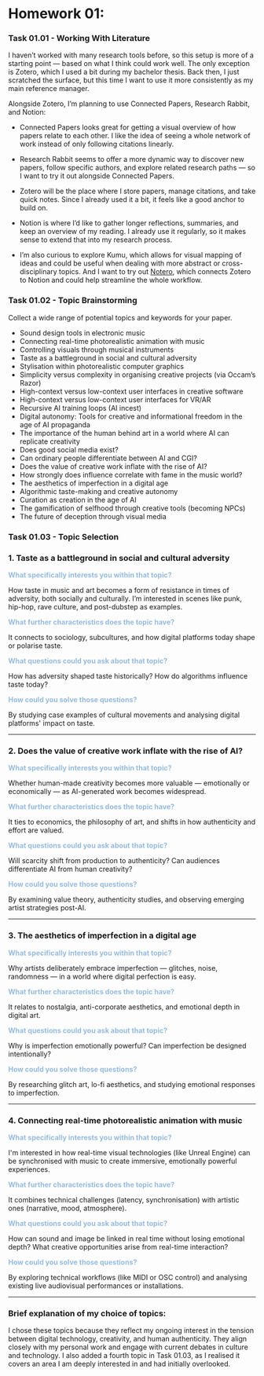 # Homework 01:

### Task 01.01 - Working With Literature

I haven’t worked with many research tools before, so this setup is more of a starting point — based on what I think could work well. The only exception is Zotero, which I used a bit during my bachelor thesis. Back then, I just scratched the surface, but this time I want to use it more consistently as my main reference manager.

Alongside Zotero, I’m planning to use Connected Papers, Research Rabbit, and Notion:

- Connected Papers looks great for getting a visual overview of how papers relate to each other. I like the idea of seeing a whole network of work instead of only following citations linearly.

- Research Rabbit seems to offer a more dynamic way to discover new papers, follow specific authors, and explore related research paths — so I want to try it out alongside Connected Papers.

- Zotero will be the place where I store papers, manage citations, and take quick notes. Since I already used it a bit, it feels like a good anchor to build on.

- Notion is where I’d like to gather longer reflections, summaries, and keep an overview of my reading. I already use it regularly, so it makes sense to extend that into my research process.

- I’m also curious to explore Kumu, which allows for visual mapping of ideas and could be useful when dealing with more abstract or cross-disciplinary topics. And I want to try out [Notero](https://github.com/dvanoni/notero), which connects Zotero to Notion and could help streamline the whole workflow.


### Task 01.02 - Topic Brainstorming

Collect a wide range of potential topics and keywords for your paper.

- Sound design tools in electronic music
- Connecting real-time photorealistic animation with music
- Controlling visuals through musical instruments
- Taste as a battleground in social and cultural adversity
- Stylisation within photorealistic computer graphics
- Simplicity versus complexity in organising creative projects (via Occam’s Razor)
- High-context versus low-context user interfaces in creative software
- High-context versus low-context user interfaces for VR/AR
- Recursive AI training loops (AI incest)
- Digital autonomy: Tools for creative and informational freedom in the age of AI propaganda
- The importance of the human behind art in a world where AI can replicate creativity
- Does good social media exist?
- Can ordinary people differentiate between AI and CGI?
- Does the value of creative work inflate with the rise of AI?
- How strongly does influence correlate with fame in the music world?
- The aesthetics of imperfection in a digital age
- Algorithmic taste-making and creative autonomy
- Curation as creation in the age of AI
- The gamification of selfhood through creative tools (becoming NPCs)
- The future of deception through visual media

### Task 01.03 - Topic Selection

### 1. Taste as a battleground in social and cultural adversity

<span style="color: hsl(210, 52.90%, 73.30%); font-weight: bold;">What specifically interests you within that topic?</span>

How taste in music and art becomes a form of resistance in times of adversity, both socially and culturally. I’m interested in scenes like punk, hip-hop, rave culture, and post-dubstep as examples.

<span style="color: hsl(210, 52.90%, 73.30%); font-weight: bold;">What further characteristics does the topic have?</span>

It connects to sociology, subcultures, and how digital platforms today shape or polarise taste.

<span style="color: hsl(210, 52.90%, 73.30%); font-weight: bold;">What questions could you ask about that topic?</span>

How has adversity shaped taste historically?
How do algorithms influence taste today?

<span style="color: hsl(210, 52.90%, 73.30%); font-weight: bold;">How could you solve those questions?</span>

By studying case examples of cultural movements and analysing digital platforms' impact on taste.

---

### 2. Does the value of creative work inflate with the rise of AI?

<span style="color: hsl(210, 52.90%, 73.30%); font-weight: bold;">What specifically interests you within that topic?</span>

Whether human-made creativity becomes more valuable — emotionally or economically — as AI-generated work becomes widespread.

<span style="color: hsl(210, 52.90%, 73.30%); font-weight: bold;">What further characteristics does the topic have?</span>

It ties to economics, the philosophy of art, and shifts in how authenticity and effort are valued.

<span style="color: hsl(210, 52.90%, 73.30%); font-weight: bold;">What questions could you ask about that topic?</span>

Will scarcity shift from production to authenticity?
Can audiences differentiate AI from human creativity?

<span style="color: hsl(210, 52.90%, 73.30%); font-weight: bold;">How could you solve those questions?</span>

By examining value theory, authenticity studies, and observing emerging artist strategies post-AI.

---

### 3. The aesthetics of imperfection in a digital age

<span style="color: hsl(210, 52.90%, 73.30%); font-weight: bold;">What specifically interests you within that topic?</span>

Why artists deliberately embrace imperfection — glitches, noise, randomness — in a world where digital perfection is easy.

<span style="color: hsl(210, 52.90%, 73.30%); font-weight: bold;">What further characteristics does the topic have?</span>

It relates to nostalgia, anti-corporate aesthetics, and emotional depth in digital art.

<span style="color: hsl(210, 52.90%, 73.30%); font-weight: bold;">What questions could you ask about that topic?</span>

Why is imperfection emotionally powerful?
Can imperfection be designed intentionally?

<span style="color: hsl(210, 52.90%, 73.30%); font-weight: bold;">How could you solve those questions?</span>

By researching glitch art, lo-fi aesthetics, and studying emotional responses to imperfection.

---

### 4. Connecting real-time photorealistic animation with music

<span style="color: hsl(210, 52.90%, 73.30%); font-weight: bold;">What specifically interests you within that topic?</span>

I'm interested in how real-time visual technologies (like Unreal Engine) can be synchronised with music to create immersive, emotionally powerful experiences.

<span style="color: hsl(210, 52.90%, 73.30%); font-weight: bold;">What further characteristics does the topic have?</span>

It combines technical challenges (latency, synchronisation) with artistic ones (narrative, mood, atmosphere).

<span style="color: hsl(210, 52.90%, 73.30%); font-weight: bold;">What questions could you ask about that topic?</span>

How can sound and image be linked in real time without losing emotional depth?
What creative opportunities arise from real-time interaction?

<span style="color: hsl(210, 52.90%, 73.30%); font-weight: bold;">How could you solve those questions?</span>

By exploring technical workflows (like MIDI or OSC control) and analysing existing live audiovisual performances or installations.

---

### Brief explanation of my choice of topics:

I chose these topics because they reflect my ongoing interest in the tension between digital technology, creativity, and human authenticity. They align closely with my personal work and engage with current debates in culture and technology. I also added a fourth topic in Task 01.03, as I realised it covers an area I am deeply interested in and had initially overlooked.